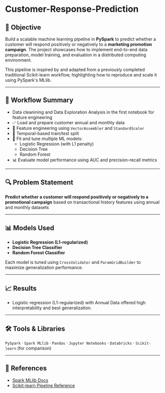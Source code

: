 # Customer-Response-Prediction

## 🎯 Objective
Build a scalable machine learning pipeline in **PySpark** to predict whether a customer will respond positively or negatively to a **marketing promotion campaign**. The project showcases how to implement end-to-end data preparation, model training, and evaluation in a distributed computing environment.

This pipeline is inspired by and adapted from a previously completed traditional Scikit-learn workflow, highlighting how to reproduce and scale it using PySpark's MLlib.

---

## 🧠 Workflow Summary

- Data cleanining and Data Exploration Analysis in the first notebook for feature engineering
- ✅ Load and prepare customer annual and monthly data
- 🧼 Feature engineering using `VectorAssembler` and `StandardScaler`
- 🧪 Temporal-based train/test split
- 🔁 Fit and tune multiple ML models:
  - Logistic Regression (with L1 penalty)
  - Decision Tree
  - Random Forest
- 📊 Evaluate model performance using AUC and precision-recall metrics

---

## 🔍 Problem Statement
**Predict whether a customer will respond positively or negatively to a promotional campaign** based on transactional history features using annual and monthly datasets

---

## 📊 Models Used
- **Logistic Regression (L1-regularized)**  
- **Decision Tree Classifier**  
- **Random Forest Classifier**

Each model is tuned using `CrossValidator` and `ParamGridBuilder` to maximize generalization performance.

---

## 📈 Results
- Logistic regression (L1-regularized) with Annual Data offered high interpretability and best generalization.

---

## 🛠 Tools & Libraries
`PySpark` · `Spark MLlib` · `Pandas` · `Jupyter Notebooks` · `Databricks` · `Scikit-learn` (for comparison)

---

## 📎 References
- [Spark MLlib Docs](https://spark.apache.org/docs/latest/ml-guide.html)
- [Scikit-learn Pipeline Reference](https://scikit-learn.org/stable/modules/generated/sklearn.pipeline.Pipeline.html)

